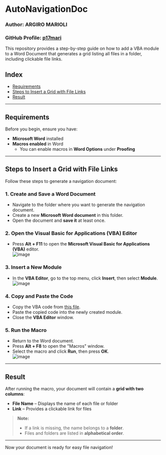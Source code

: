 # AutoNavigationDoc  
### Author: ARGIRO MARIOLI
### GitHub Profile: [p17mari](https://github.com/p17mari)

This repository provides a step-by-step guide on how to add a VBA module to a Word Document that generates a grid listing all files in a folder, including clickable file links.  

## Index  
- [Requirements](#requirements)  
- [Steps to Insert a Grid with File Links](#steps-to-insert-a-grid-with-file-links)  
- [Result](#result)  

---

## Requirements  
Before you begin, ensure you have:  
- **Microsoft Word** installed  
- **Macros enabled** in Word  
  - You can enable macros in **Word Options** under **Proofing**  

---

## Steps to Insert a Grid with File Links  

Follow these steps to generate a navigation document:  

### 1. Create and Save a Word Document  
- Navigate to the folder where you want to generate the navigation document.  
- Create a new **Microsoft Word document** in this folder.  
- Open the document and **save it** at least once.  

### 2. Open the Visual Basic for Applications (VBA) Editor  
- Press **Alt + F11** to open the **Microsoft Visual Basic for Applications (VBA)** editor.  
  ![image](https://github.com/user-attachments/assets/c9733c4d-0492-449d-8d38-8d1bb5b0c218)  

### 3. Insert a New Module  
- In the **VBA Editor**, go to the top menu, click **Insert**, then select **Module**.  
  ![image](https://github.com/user-attachments/assets/594403f8-538c-45e8-bf61-66e78724320d)  

### 4. Copy and Paste the Code  
- Copy the VBA code from [this file](https://github.com/p17mari/AutoNavigationDoc/blob/main/InsertFileLinks.vb).  
- Paste the copied code into the newly created module.  
- Close the **VBA Editor** window.  

### 5. Run the Macro  
- Return to the Word document.  
- Press **Alt + F8** to open the "Macros" window.  
- Select the macro and click **Run**, then press **OK**.  
  ![image](https://github.com/user-attachments/assets/94ce5553-4dde-4ef4-8eb4-6afb6c493cef)  

---

## Result  
After running the macro, your document will contain a **grid with two columns**:  
- **File Name** – Displays the name of each file or folder  
- **Link** – Provides a clickable link for files  

> **Note:**  
> - If a link is missing, the name belongs to a **folder**.  
> - Files and folders are listed in **alphabetical order**.  

---

Now your document is ready for easy file navigation! 
